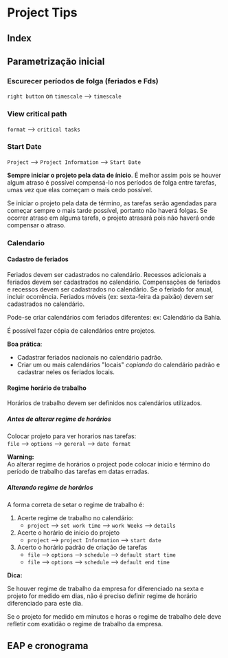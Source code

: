 # Project Tips

## Index

## Parametrização inicial

### Escurecer períodos de folga (feriados e Fds)

`right button` on  `timescale` --> `timescale`

### View critical path 

`format` --> `critical tasks`

### Start Date

`Project` --> `Project Information`  --> `Start Date`

**Sempre iniciar o projeto pela data de ínicio**. É melhor assim pois se houver algum atraso é possível compensá-lo nos períodos de folga entre tarefas, umas vez que elas começam o mais cedo possível. 

Se iniciar o projeto pela data de término, as tarefas serão agendadas para começar sempre o mais tarde possível, portanto não haverá folgas. Se ocorrer atraso em alguma tarefa, o projeto atrasará pois não haverá onde compensar o atraso. 

### Calendario

#### Cadastro de feriados

Feriados devem ser cadastrados no calendário. 
Recessos adicionais a feriados devem ser cadastrados no calendário.
Compensações de feriados e recessos devem ser cadastrados no calendário. 
Se o feriado for anual, incluir ocorrência. 
Feriados móveis (ex: sexta-feira da paixão) devem ser cadastrados no calendário. 

Pode-se criar calendários com feriados diferentes: ex: Calendário da Bahia. 

É possível fazer cópia de calendários entre projetos. 

**Boa prática**: 

- Cadastrar feriados nacionais no calendário padrão. 
- Criar um ou mais calendários "locais" *copiando* do calendário padrão e cadastrar neles os feriados locais. 

#### Regime horário de trabalho

Horários de trabalho devem ser definidos nos calendários utilizados.   

##### Antes de alterar regime de horários

Colocar projeto para ver horarios nas tarefas:   
`file` --> `options` --> `gereral` --> `date format`

**Warning:**  
Ao alterar regime de horários o project pode colocar inicio e término do período de trabalho das tarefas em datas erradas. 

##### Alterando regime de horários

A forma correta de setar o regime de trabalho é: 

1. Acerte regime de trabalho no calendário: 
   - `project` --> `set work time` --> `work Weeks` --> `details`
2. Acerte o horário de início do projeto 
   - `project` --> `project Information` --> `start date`
3. Acerto o horário padrão de criação de tarefas
   - `file` --> `options` --> `schedule` -->  `default start time`
   - `file` --> `options` --> `schedule` -->  `default end time`

**Dica:** 

Se houver regime de trabalho da empresa for diferenciado na sexta e projeto for medido em dias, não é preciso definir regime de horário diferenciado para este dia.  

Se o projeto for medido em minutos e horas o regime de trabalho dele deve refletir com exatidão o regime de trabalho da empresa.   

## EAP e cronograma

##

